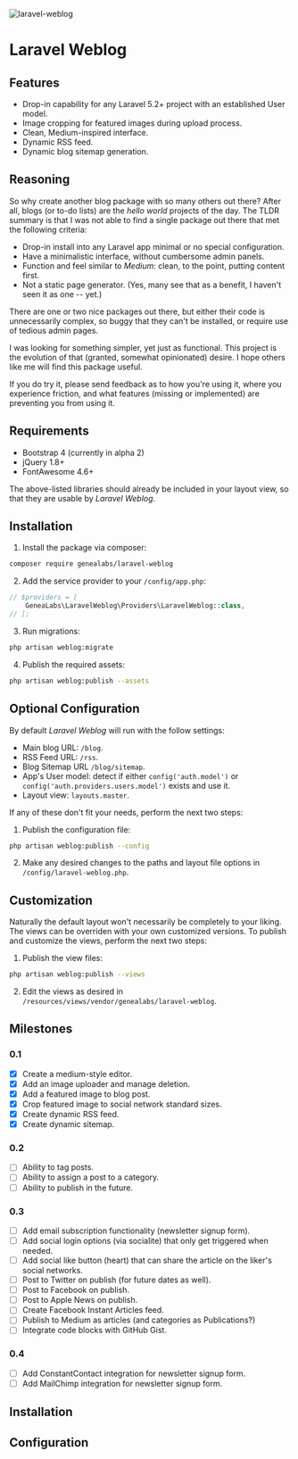 ![laravel-weblog](https://cloud.githubusercontent.com/assets/1791050/16365117/5e2bb826-3bab-11e6-800e-675a1eef6bbb.jpg)

# Laravel Weblog

## Features

- Drop-in capability for any Laravel 5.2+ project with an established User model.
- Image cropping for featured images during upload process.
- Clean, Medium-inspired interface.
- Dynamic RSS feed.
- Dynamic blog sitemap generation.

## Reasoning

So why create another blog package with so many others out there? After all,
 blogs (or to-do lists) are the _hello world_ projects of the day. The TLDR
 summary is that I was not able to find a single package out there that met the
 following criteria:

  - Drop-in install into any Laravel app minimal or no special configuration.
  - Have a minimalistic interface, without cumbersome admin panels.
  - Function and feel similar to _Medium_: clean, to the point, putting content
     first.
  - Not a static page generator. (Yes, many see that as a benefit, I haven't
     seen it as one -- yet.)

There are one or two nice packages out there, but either their code is
 unnecessarily complex, so buggy that they can't be installed, or require use of
 tedious admin pages.

I was looking for something simpler, yet just as functional. This project is the
 evolution of that (granted, somewhat opinionated) desire. I hope others like me
 will find this package useful.

If you do try it, please send feedback as to how you're using it, where you
 experience friction, and what features (missing or implemented) are preventing
 you from using it.

## Requirements

- Bootstrap 4 (currently in alpha 2)
- jQuery 1.8+
- FontAwesome 4.6+

The above-listed libraries should already be included in your layout view, so
 that they are usable by _Laravel Weblog_.

## Installation

1. Install the package via composer:

  ```sh
  composer require genealabs/laravel-weblog
  ```

2. Add the service provider to your `/config/app.php`:

  ```php
  // $providers = [
      GeneaLabs\LaravelWeblog\Providers\LaravelWeblog::class,
  // ];
  ```

3. Run migrations:

  ```sh
  php artisan weblog:migrate
  ```

4. Publish the required assets:

  ```sh
  php artisan weblog:publish --assets
  ```

## Optional Configuration

By default _Laravel Weblog_ will run with the follow settings:

- Main blog URL: `/blog`.
- RSS Feed URL: `/rss`.
- Blog Sitemap URL `/blog/sitemap`.
- App's User model: detect if either `config('auth.model')` or
 `config('auth.providers.users.model')` exists and use it.
- Layout view: `layouts.master`.

If any of these don't fit your needs, perform the next two steps:

1. Publish the configuration file:

  ```sh
  php artisan weblog:publish --config
  ```

2. Make any desired changes to the paths and layout file options in `/config/laravel-weblog.php`.

## Customization

Naturally the default layout won't necessarily be completely to your liking. The
 views can be overriden with your own customized versions. To publish and
 customize the views, perform the next two steps:

1. Publish the view files:

  ```sh
  php artisan weblog:publish --views
  ```

2. Edit the views as desired in `/resources/views/vendor/genealabs/laravel-weblog`.

## Milestones

### 0.1
- [x] Create a medium-style editor.
- [x] Add an image uploader and manage deletion.
- [x] Add a featured image to blog post.
- [x] Crop featured image to social network standard sizes.
- [x] Create dynamic RSS feed.
- [x] Create dynamic sitemap.

### 0.2

- [ ] Ability to tag posts.
- [ ] Ability to assign a post to a category.
- [ ] Ability to publish in the future.

### 0.3

- [ ] Add email subscription functionality (newsletter signup form).
- [ ] Add social login options (via socialite) that only get triggered when needed.
- [ ] Add social like button (heart) that can share the article on the liker's social networks.
- [ ] Post to Twitter on publish (for future dates as well).
- [ ] Post to Facebook on publish.
- [ ] Post to Apple News on publish.
- [ ] Create Facebook Instant Articles feed.
- [ ] Publish to Medium as articles (and categories as Publications?)
- [ ] Integrate code blocks with GitHub Gist.

### 0.4

- [ ] Add ConstantContact integration for newsletter signup form.
- [ ] Add MailChimp integration for newsletter signup form.

## Installation

## Configuration
